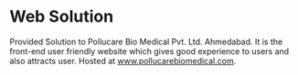 # Web Solution 

Provided Solution to Pollucare Bio Medical Pvt. Ltd. Ahmedabad.
It is the front-end user friendly website which gives good experience to users and also attracts user.
Hosted at www.pollucarebiomedical.com.
